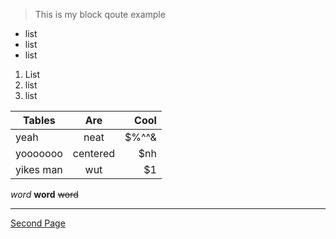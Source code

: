 >This is
>my block qoute example

* list
* list
* list

1. List
2. list
3. list

| Tables        | Are           | Cool  |
| ------------- |:-------------:| -----:|
| yeah          |neat           | $%^^& |
| yooooooo      | centered      |   $nh |
| yikes man     | wut           |    $1 |

*word*
**word**
~~word~~

---

[Second Page](https://github.com/LivChambliss/Markdown/blob/master/page.md)
